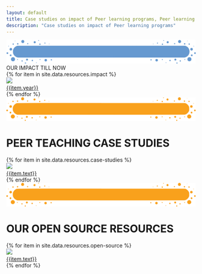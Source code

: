 ```yaml
---
layout: default
title: Case studies on impact of Peer learning programs, Peer learning Case Studies and impact report of involve's peer learning and teaching program in India.
description: "Case studies on impact of Peer learning programs"
---
```


<div class="container-fluid pb-4 stats">
    <div class="container">
        <div class="section-title">
            <img class="img-fluid" src='assets/img/Title-BG3.png' />
            <div class="section-title-text">OUR IMPACT TILL NOW</div>
        </div>
        <div class="row">
            {% for item in site.data.resources.impact %}
            <div class="col-lg-4 col-md-6 impact-section text-center">
                <img class="img-fluid" src="{{item.img}}">
                <div class='skill-section-title'>
                    <a href="{{item.link}}" target="_blank">{{item.year}}</a>
                </div>
            </div>
            {% endfor %}
        </div>
    </div>
</div>

<div class="container-fluid pb-4 statsOne">
    <div class="container">
        <div class="section-title">
            <img class="img-fluid" src='assets/img/Title-BG.png'/>
            <H1 class="section-title-text">PEER TEACHING CASE STUDIES</H1>
        </div>
        <div class="row">
            {% for item in site.data.resources.case-studies %}
            <div class="col-lg-4 col-md-6 case-studies text-center">
                <img class="img-fluid" src="{{item.img}}">
                <div class='skill-section-title'>
                    <a href="{{item.link}}" target="blank">{{item.text}}</a>
                </div>
            </div>
            {% endfor %}
        </div>
    </div>
</div>

<div class="container-fluid pb-4 statsOne">
    <div class="container">
        <div class="section-title">
            <img class="img-fluid" src='assets/img/Title-BG.png'/>
            <H1 class="section-title-text">OUR OPEN SOURCE RESOURCES</H1>
        </div>
        <div class="row">
            {% for item in site.data.resources.open-source %}
            <div class="col-lg-4 col-md-6 case-studies text-center">
                <img class="img-fluid" src="{{item.img}}">
                <div class='skill-section-title'>
                    <a href="{{item.link}}" target="blank">{{item.text}}</a>
                </div>
            </div>
            {% endfor %}
        </div>
    </div>
</div>